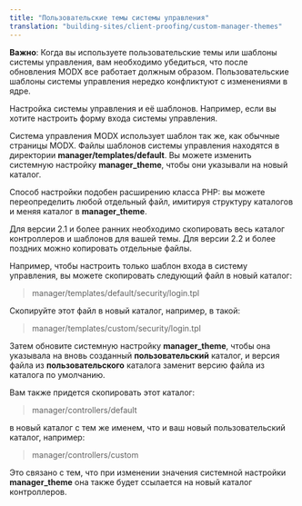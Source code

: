 ```yaml
---
title: "Пользовательские темы системы управления"
translation: "building-sites/client-proofing/custom-manager-themes"
---
```


**Важно**: Когда вы используете пользовательские темы или шаблоны системы управления, вам необходимо убедиться, что после обновления MODX все работает должным образом. Пользовательские шаблоны системы управления нередко конфликтуют с изменениями в ядре.

Настройка системы управления и её шаблонов. Например, если вы хотите настроить форму входа системы управления.

Система управления MODX использует шаблон так же, как обычные страницы MODX. Файлы шаблонов системы управления находятся в директории **manager/templates/default**. Вы можете изменить системную настройку **manager_theme**, чтобы они указывали на новый каталог.

Способ настройки подобен расширению класса PHP: вы можете переопределить любой отдельный файл, имитируя структуру каталогов и меняя каталог в **manager_theme**.

Для версии 2.1 и более ранних необходимо скопировать весь каталог контроллеров и шаблонов для вашей темы. Для версии 2.2 и более поздних можно копировать отдельные файлы.

Например, чтобы настроить только шаблон входа в систему управления, вы можете скопировать следующий файл в новый каталог:

>manager/templates/default/security/login.tpl

Скопируйте этот файл в новый каталог, например, в такой:

>manager/templates/custom/security/login.tpl

Затем обновите системную настройку **manager_theme**, чтобы она указывала на вновь созданный **пользовательский** каталог, и версия файла из **пользовательского** каталога заменит версию файла из каталога по умолчанию.

Вам также придется скопировать этот каталог:

>manager/controllers/default

в новый каталог с тем же именем, что и ваш новый пользовательский каталог, например:

>manager/controllers/custom

Это связано с тем, что при изменении значения системной настройки **manager_theme** она также будет ссылается на новый каталог контроллеров.
